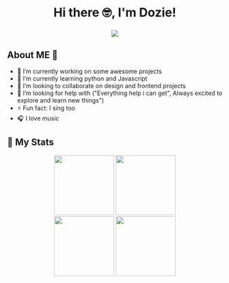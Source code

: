 <h1 align="center" > Hi there 🤓, I'm Dozie! </h1>
<h3 align="center"> <img src = "https://media.giphy.com/media/OhkMiKX0uMmLC/giphy.gif"> </h3> 


## About ME 🙈

- 🔭 I’m currently working on some awesome projects
- 🌱 I’m currently learning python and Javascript 
- 👯 I’m looking to collaborate on design and frontend projects
- 🤔 I’m looking for help with ("Everything help i can get", Always excited to explore and learn new things")
- ⚡ Fun fact: I sing too
- 🎧 I love music

## 🚀 My Stats
<div align="center">
<img height="140cm" src="https://github-readme-stats.vercel.app/api?username=doziee&show_icons=true&theme=midnight-purple&hide=prs">
<img height="140cm" src="https://github-readme-stats.vercel.app/api/top-langs/?username=dozie&layout=compact&theme=midnight-purple""(https://github.com/dozie/github-readme-stats)">
</div>

<div align="center">
<img height="140cm"src="https://github-readme-stats.vercel.app/api?username=rebeccaokine&show_icons=true&theme=midnight-blue&hide=prs">
<img height="140cm" src="https://github-readme-stats.vercel.app/api/top-langs/?username=rebeccaokine&layout=compact&theme=midnight-blue""(https://github.com/rebeccaokine/github-readme-stats)">
</div>

<div align="center">

